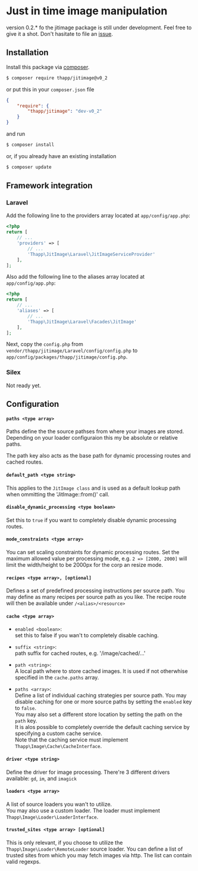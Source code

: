 # Just in time image manipulation

version 0.2.* fo the jitimage package is still under development. Feel free to
give it a shot. Don't hasitate to file an [issue](https://github.com/iwyg/jitimage/issues). 

## Installation

Install this package via [composer](https://getcomposer.org/).

```bash
$ composer require thapp/jitimage@v0_2
```

or put this in your `composer.json` file

```json
{
	"require": {
		"thapp/jitimage": "dev-v0_2"
	}
}
```
and run

```bash
$ composer install
```
or, if you already have an existing installation

```bash
$ composer update
```

## Framework integration

### Laravel

Add the following line to the providers array located at `app/config/app.php`:

```php
<?php
return [
	// ...
	'providers' => [
		// ...
		'Thapp\JitImage\Laravel\JitImageServiceProvider'
	],
];
```

Also add the following line to the aliases array located at `app/config/app.php`:

```php
<?php
return [
	// ...
	'aliases' => [
		// ...
		'Thapp\JitImage\Laravel\Facades\JitImage'
	],
];

```

Next, copy the `config.php` from `vendor/thapp/jitimage/Laravel/config/config.php` to `app/config/packages/thapp/jitimage/config.php`.

### Silex

Not ready yet.


## Configuration


#### `paths <type array>`

Paths define the the source pathses from where your images are stored.
Depending on your loader configuraion this my be absolute or relative paths.

The path key also acts as the base path for dynamic processing routes and
cached routes.

#### `default_path <type string>`

This applies to the `JitImage class` and is used as a default lookup path when
ommitting the 'JitImage::from()' call.

#### `disable_dynamic_processing <type boolean>`

Set this to `true` if you want to completely disable dynamic processing routes.

#### `mode_constraints <type array>`

You can set scaling constraints for dynamic processing routes. Set the maximum
allowed value per processing mode, e.g. `2 => [2000, 2000]` will limit the
width/height to be 2000px for the corp an resize mode.

#### `recipes <type array>, [optional]`

Defines a set of predefined processing instructions per source path. You may
define as many recipes per source path as you like. The recipe route will then be
available under `/<alias>/<resource>`

#### `cache <type array>`

- `enabled <boolean>`:  
set this to false if you wan't to completely disable caching.

- `suffix <string>`:  
path suffix for cached routes, e.g. '/image/cached/…'

- `path <string>`:  
A local path where to store cached images. It is used if not otherwhise specified in the `cache.paths` array.

- `paths <array>`:  
Define a list of individual caching strategies per source path. You may disable
caching for one or more source paths by setting the `enabled` key to `false`.   
You may also set a different store location by setting the path on the `path` key.  
It is alos possible to completely override the default caching service by specifying a custom cache service.   
Note that the caching service must implement `Thapp\Image\Cache\CacheInterface`. 


#### `driver <type string>`

Define the driver for image processing. There're 3 different drivers available:
`gd`, `im`, and `imagick`

#### `loaders <type array>`

A list of source loaders you wan't to utilize.  
You may also use a custom loader. The loader must implement
`Thapp\Image\Loader\LoaderInterface`.

#### `trusted_sites <type array> [optional]`

This is only relevant, if you choose to utilize the
`Thapp\Image\Loader\RemoteLoader` source loader. You can define a list of
trusted sites from which you may fetch images via http. The list can contain valid regexps.


